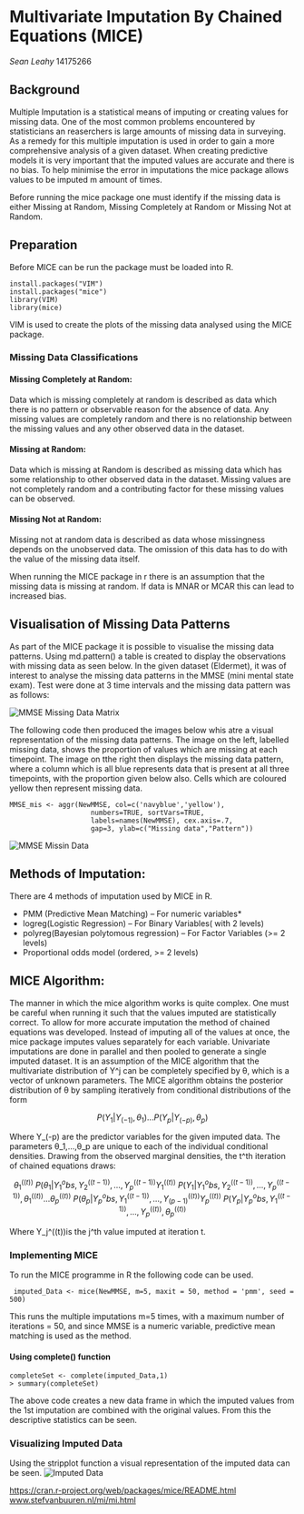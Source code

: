 # Multivariate Imputation By  Chained Equations (MICE)
*Sean Leahy* 
14175266

## Background
Multiple Imputation is a statistical means of imputing or creating values for missing data. One of the most common problems encountered by statisticians an reaserchers is large amounts of missing data in surveying. As a remedy for this multiple imputation is used in order to gain a more comprehensive analysis of a given dataset. When creating predictive models it is very important that the imputed values are accurate and there is no bias. To help minimise the error in imputations the mice package allows values to be imputed m amount of times.

Before running the mice package one must identify if the missing data is either Missing at Random, Missing Completely at Random or Missing Not at Random.

## Preparation
Before MICE can be run  the package must be loaded into R.
```
install.packages("VIM")
install.packages("mice")
library(VIM)
library(mice)
```
VIM is used to create the plots of the missing data analysed using the MICE package.

### Missing Data Classifications

#### Missing Completely at Random:
Data which is missing completely at random is described as data which there is no pattern or observable reason for the absence of data. Any missing values are completely random and there is no relationship between the missing values and any other observed data in the dataset.

#### Missing at Random:
Data which is missing at Random is described as missing data which has some relationship to other observed data in the dataset. Missing values are not completely random and a contributing factor for these missing values can be observed.

#### Missing Not at Random:
Missing not at random data is described as data whose missingness depends on the unobserved data. The omission of this data has to do with the value of the missing data itself. 

When running the MICE package in r there is an assumption that the missing data is missing at random. If data is MNAR or MCAR this can lead to increased bias. 

## Visualisation of Missing Data Patterns
As part of the MICE package it is possible to visualise the missing data patterns. 
Using md.pattern() a table is created to display the observations with missing data as seen below.
In the given dataset (Eldermet), it was of interest to analyse the missing data patterns in the MMSE (mini mental state exam). Test were done at 3 time intervals and the missing data pattern was as follows:

 ![MMSE Missing Data Matrix](https://raw.githubusercontent.com/ULStats/MA4128Assessment-2018/ad8c623c08a1ec162278bdaa27ed030df446dfbb/MMSE%20Missing%20Data.PNG)

The following code then produced the images below whis atre a visual representation of the missing data patterns. The image on the left, labelled missing data, shows the proportion of values which are missing at each timepoint. The image on tthe right then displays the missing data pattern, where a column which is all blue represents data that is present at all three timepoints, with the proportion given below also. Cells which are coloured yellow then represent missing data. 
```
MMSE_mis <- aggr(NewMMSE, col=c('navyblue','yellow'),
                    numbers=TRUE, sortVars=TRUE,
                    labels=names(NewMMSE), cex.axis=.7,
                    gap=3, ylab=c("Missing data","Pattern"))
```
 ![MMSE Missin Data](https://raw.githubusercontent.com/ULStats/MA4128Assessment-2018/be3644704928b4947e2cbc3ab063c33c9a8803e6/MMSE%20Missing%20Data.png) 

## Methods of Imputation:
There are 4 methods of imputation used by MICE in R.
* PMM (Predictive Mean Matching)  – For numeric variables*
* logreg(Logistic Regression) – For Binary Variables( with 2 levels)
* polyreg(Bayesian polytomous regression) – For Factor Variables (>= 2 levels)
* Proportional odds model (ordered, >= 2 levels)

## MICE Algorithm:
The manner in which the mice algorithm works is quite complex. One must be careful when running it such that the values imputed are statistically correct. To allow for more accurate imputation the method of chained equations was developed. Instead of imputing all of the values at once, the mice package imputes values separately for each variable. Univariate imputations are done in parallel and then pooled to generate a single imputed dataset.
It is an assumption of the MICE algorithm that the multivariate distribution of Y^j can be completely specified by θ, which is a vector of unknown parameters. The MICE algorithm obtains the posterior distribution of θ by sampling iteratively from conditional distributions of the form 
```math
P(Y_1 |Y_(-1),θ_1)
.
.
. 
P(Y_p |Y_(-p),θ_p)
``` 
Where Y_(-p) are the predictor variables for the given imputed data. The parameters θ_1,…,θ_p are unique to each of the individual conditional densities. Drawing from the observed marginal densities, the t^th iteration of chained equations draws:
```math
θ_1^((t))~ P(θ_1 |Y_1^obs,Y_2^((t-1) ),…,Y_p^((t-1))

Y_1^((t))~ P(Y_1 |Y_1^obs,Y_2^((t-1) ),…,Y_p^((t-1) ),θ_1^((t))
.
.
. 
θ_p^((t))~ P(θ_p |Y_p^obs,Y_1^((t-1) ),…,Y_(p-1)^((t))

Y_p^((t))~ P(Y_p |Y_p^obs,Y_1^((t-1) ),…,Y_p^((t) ),θ_p^((t))
```
Where Y_j^((t))is the j^th  value imputed at iteration t. 


### Implementing MICE
To run the MICE programme in R the following code can be used.
```
 imputed_Data <- mice(NewMMSE, m=5, maxit = 50, method = 'pmm', seed = 500)
```
This runs the multiple imputations m=5 times, with a maximum number of iterations = 50, and since MMSE is a numeric variable, predictive mean matching is used as the method.

#### Using complete() function
```
completeSet <- complete(imputed_Data,1)
> summary(completeSet)
```
The above code creates a new data frame in which the imputed values from the 1st imputation are combined with the original values.
From this the descriptive statistics can be seen.

### Visualizing Imputed Data
Using the stripplot function a visual representation of the imputed data can be seen. 
![Imputed Data](https://github.com/ULStats/MA4128Assessment-2018/blob/53377f54eb17eb7e8cbbbb0d5cfcd96c773faa39/Weight%20Imputations.png?raw=true)




https://cran.r-project.org/web/packages/mice/README.html
www.stefvanbuuren.nl/mi/mi.html
